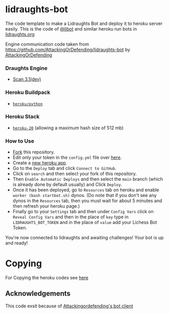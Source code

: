 # lidraughts-bot

The code template to make a Lidraughts Bot and deploy it to heroku server easily.
This is the code of [@libot](https://lidraughts.org/@/libot) and similar heroku run bots in [lidraughts.org](https://lidraughts.org)

Engine communication code taken from https://github.com/AttackingOrDefending/lidraughts-bot by [AttackingOrDefending](https://github.com/AttackingOrDefending)

### Draughts Engine

- [Scan 3.1(dev)](https://github.com/rhalbersma/scan)

### Heroku Buildpack

- [`heroku/python`](https://elements.heroku.com/buildpacks/heroku/heroku-buildpack-python)

### Heroku Stack

- [`heroku-20`](https://devcenter.heroku.com/articles/heroku-20-stack) (allowing a maximum hash size of 512 mb)

### How to Use

- [Fork](https://github.com/SriMethan/Lidraughts-Bot-Heroku/fork) this repository.
- Edit only your token in the `config.yml` file over [here](/config.yml#L1).
- Create a [new heroku app](https://dashboard.heroku.com/new-app).
- Go to the `Deploy` tab and click `Connect to GitHub`.
- Click on `search` and then select your fork of this repository.
- Then `Enable Automatic Deploys` and then select the `main` branch (which is already done by default usually) and Click `Deploy`.
- Once it has been deployed, go to `Resources` tab on heroku and enable `worker (bash startbot.sh)` dynos. (Do note that if you don't see any dynos in the `Resources` tab, then you must wait for about 5 minutes and then refresh your heroku page.)
- Finally go to your `Settings` tab and then under `Config Vars` click on `Reveal Config Vars` and then in the place of `key` type in `LIDRAUGHTS_BOT_TOKEN` and in the place of `value` add your Lichess Bot Token.

You're now connected to lidraughts and awaiting challenges! Your bot is up and ready!

# Copying
For Copying the heroku codes see [here](https://github.com/SriMethan/Lidraughts-Bot-Heroku/blob/main/Copying.txt)

## Acknowledgements
This code exsit because of [Attackingordefending's bot client](https://github.com/Attackingordefending/lidraughts-bot) 
